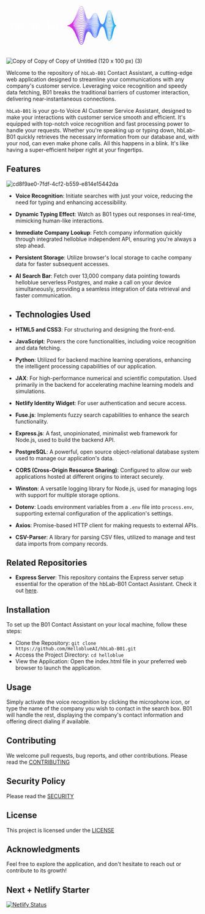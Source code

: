 <svg xmlns="http://www.w3.org/2000/svg" xmlns:xlink="http://www.w3.org/1999/xlink" width="1500" zoomAndPan="magnify" viewBox="0 0 1125 374.999991" height="500" preserveAspectRatio="xMidYMid meet" version="1.0"><defs><g/><clipPath id="58e8b73c47"><path d="M 355.597656 75.582031 L 641.347656 75.582031 L 641.347656 299.082031 L 355.597656 299.082031 Z M 355.597656 75.582031 " clip-rule="nonzero"/></clipPath><clipPath id="ad7a1c38d8"><path d="M 621.402344 143.679688 C 616.101562 120.75 611.09375 99.09375 600.417969 99.09375 C 589.753906 99.09375 584.742188 119.152344 579.4375 140.390625 C 574.476562 160.25 569.347656 180.785156 559.613281 180.785156 C 549.847656 180.785156 544.730469 164.699219 539.777344 149.140625 C 534.699219 133.175781 529.445312 116.667969 518.808594 116.667969 C 508.265625 116.667969 502.992188 125.605469 497.894531 134.253906 C 492.734375 142.996094 487.863281 151.253906 478.003906 151.253906 C 468.261719 151.253906 463.136719 132.308594 458.179688 113.984375 C 452.875 94.367188 447.859375 75.835938 437.203125 75.835938 C 428.613281 75.835938 421.300781 93.4375 412.046875 115.71875 C 398.792969 147.628906 382.296875 187.347656 355.597656 187.347656 L 355.597656 191.222656 C 384.707031 191.222656 400.441406 230.25 413.082031 261.609375 C 421.539062 282.585938 428.21875 299.15625 437.203125 299.15625 C 448.546875 299.15625 453.644531 280.304688 459.042969 260.34375 C 463.910156 242.347656 468.945312 223.738281 478.003906 223.738281 C 487.355469 223.738281 492.097656 231.78125 497.121094 240.300781 C 502.351562 249.160156 507.757812 258.324219 518.808594 258.324219 C 530.101562 258.324219 535.453125 241.5 540.632812 225.226562 C 545.484375 209.976562 550.503906 194.203125 559.613281 194.203125 C 568.648438 194.203125 573.695312 214.394531 578.570312 233.921875 C 583.960938 255.507812 589.054688 275.898438 600.421875 275.898438 C 611.796875 275.898438 616.882812 254.78125 622.273438 232.417969 C 626.925781 213.109375 632.199219 191.222656 641.226562 191.222656 L 641.226562 187.347656 C 631.5 187.347656 626.367188 165.148438 621.402344 143.679688 Z M 478.003906 214.136719 C 475.121094 214.136719 472.628906 215.203125 470.421875 217.039062 C 472.617188 214.855469 475.101562 213.554688 478.003906 213.554688 C 487.5625 213.554688 492.320312 219.3125 497.355469 225.410156 C 502.570312 231.726562 507.964844 238.257812 518.808594 238.257812 C 524.617188 238.257812 528.851562 234.949219 532.320312 230.125 C 528.824219 237.011719 524.667969 242.136719 518.808594 242.136719 C 509.324219 242.136719 504.574219 235.617188 499.542969 228.714844 C 494.320312 221.546875 488.921875 214.136719 478.003906 214.136719 Z M 539.363281 184.242188 C 534.308594 183.484375 529.085938 182.703125 518.808594 182.703125 C 508.566406 182.703125 503.359375 183.125 498.324219 183.53125 C 493.328125 183.933594 488.164062 184.347656 478.003906 184.347656 C 467.894531 184.347656 462.753906 183.445312 457.78125 182.570312 C 452.722656 181.679688 447.492188 180.757812 437.203125 180.757812 C 429.035156 180.757812 421.765625 181.890625 413.347656 183.203125 C 406.257812 184.308594 398.21875 185.5625 387.800781 186.476562 C 398.390625 184.179688 406.5625 181.019531 413.769531 178.230469 C 422.441406 174.875 429.289062 172.226562 437.203125 172.226562 C 447.160156 172.226562 452.011719 174.785156 457.148438 177.5 C 462.265625 180.203125 467.5625 183 478.003906 183 C 488.324219 183 493.566406 181.730469 498.636719 180.5 C 503.597656 179.300781 508.726562 178.058594 518.808594 178.058594 C 528.800781 178.058594 533.660156 180.242188 538.808594 182.550781 C 540.679688 183.390625 542.578125 184.242188 544.738281 184.984375 C 542.800781 184.753906 541.070312 184.496094 539.363281 184.242188 Z M 544.609375 187.027344 C 542.601562 187.261719 540.8125 187.527344 539.054688 187.792969 C 534.078125 188.535156 528.929688 189.304688 518.808594 189.304688 C 508.652344 189.304688 503.488281 188.890625 498.492188 188.488281 C 493.457031 188.078125 488.25 187.660156 478.003906 187.660156 C 467.710938 187.660156 462.480469 188.582031 457.421875 189.472656 C 452.449219 190.347656 447.3125 191.25 437.203125 191.25 C 429.167969 191.25 422.332031 190.726562 413.675781 190.0625 C 406.664062 189.527344 398.726562 188.917969 388.449219 188.472656 C 398.699219 187.558594 406.640625 186.320312 413.664062 185.226562 C 422.339844 183.871094 429.195312 182.804688 437.203125 182.804688 C 447.316406 182.804688 452.457031 183.707031 457.425781 184.582031 C 462.484375 185.472656 467.714844 186.394531 478.003906 186.394531 C 488.246094 186.394531 493.453125 185.972656 498.488281 185.566406 C 503.484375 185.164062 508.648438 184.75 518.808594 184.75 C 528.933594 184.75 534.082031 185.519531 539.058594 186.261719 C 540.816406 186.527344 542.601562 186.792969 544.609375 187.027344 Z M 413.515625 192.1875 C 421.867188 192.828125 429.085938 193.378906 437.203125 193.378906 C 447.496094 193.378906 452.730469 192.460938 457.789062 191.570312 C 462.757812 190.695312 467.898438 189.789062 478.003906 189.789062 C 488.164062 189.789062 493.328125 190.207031 498.320312 190.609375 C 503.355469 191.015625 508.5625 191.4375 518.808594 191.4375 C 529.089844 191.4375 534.3125 190.652344 539.367188 189.898438 C 540.84375 189.675781 542.339844 189.453125 543.972656 189.25 C 542.101562 189.929688 540.417969 190.679688 538.757812 191.429688 C 533.625 193.734375 528.773438 195.910156 518.808594 195.910156 C 508.742188 195.910156 503.847656 194.726562 498.667969 193.472656 C 493.589844 192.242188 488.339844 190.96875 478.003906 190.96875 C 467.53125 190.96875 462.222656 193.773438 457.085938 196.484375 C 451.96875 199.191406 447.128906 201.742188 437.203125 201.742188 C 429.304688 201.742188 422.554688 199.648438 414.011719 196.996094 C 407.136719 194.859375 399.375 192.453125 389.371094 190.644531 C 399.128906 191.085938 406.753906 191.667969 413.515625 192.1875 Z M 579.816406 190.308594 C 584.878906 191.273438 590.117188 192.273438 600.417969 192.273438 C 610.683594 192.273438 615.898438 191.679688 620.941406 191.101562 C 622.550781 190.917969 624.175781 190.734375 625.980469 190.566406 C 623.929688 191.398438 622.109375 192.335938 620.3125 193.261719 C 615.191406 195.914062 610.351562 198.421875 600.417969 198.421875 C 590.511719 198.421875 585.679688 195.65625 580.566406 192.730469 C 578.445312 191.519531 576.285156 190.289062 573.75 189.261719 C 575.976562 189.578125 577.910156 189.945312 579.816406 190.308594 Z M 573.128906 187.027344 C 575.785156 186.679688 578.011719 186.253906 580.207031 185.835938 C 585.175781 184.890625 590.3125 183.910156 600.417969 183.910156 C 610.476562 183.910156 615.363281 185.324219 620.539062 186.824219 C 622.402344 187.363281 624.296875 187.910156 626.453125 188.386719 C 624.363281 188.570312 622.519531 188.777344 620.703125 188.984375 C 615.714844 189.554688 610.5625 190.144531 600.417969 190.144531 C 590.320312 190.144531 585.183594 189.164062 580.214844 188.21875 C 578.019531 187.796875 575.789062 187.375 573.128906 187.027344 Z M 621.105469 184.859375 C 616.023438 183.386719 610.765625 181.867188 600.417969 181.867188 C 590.121094 181.867188 584.886719 182.863281 579.824219 183.828125 C 577.71875 184.230469 575.582031 184.636719 573.050781 184.972656 C 575.867188 183.898438 578.203125 182.566406 580.503906 181.253906 C 585.632812 178.320312 590.476562 175.546875 600.417969 175.546875 C 610.316406 175.546875 615.148438 178.898438 620.265625 182.445312 C 622.167969 183.765625 624.097656 185.097656 626.308594 186.257812 C 624.476562 185.832031 622.804688 185.351562 621.105469 184.859375 Z M 539.613281 180.765625 C 534.503906 178.472656 529.21875 176.097656 518.808594 176.097656 C 508.492188 176.097656 503.246094 177.367188 498.175781 178.597656 C 493.21875 179.796875 488.089844 181.039062 478.003906 181.039062 C 468.046875 181.039062 463.195312 178.480469 458.0625 175.765625 C 452.941406 173.0625 447.648438 170.265625 437.203125 170.265625 C 428.921875 170.265625 421.574219 173.109375 413.0625 176.402344 C 405.9375 179.160156 397.855469 182.285156 387.390625 184.554688 C 398.179688 180.871094 406.5 175.75 413.820312 171.234375 C 422.503906 165.878906 429.359375 161.648438 437.203125 161.648438 C 447.050781 161.648438 451.875 165.894531 456.984375 170.394531 C 462.128906 174.921875 467.453125 179.605469 478.003906 179.605469 C 488.390625 179.605469 493.660156 177.476562 498.757812 175.417969 C 503.917969 173.335938 508.789062 171.371094 518.808594 171.371094 C 528.699219 171.371094 533.53125 174.988281 538.648438 178.816406 C 540.5 180.203125 542.378906 181.601562 544.507812 182.828125 C 542.796875 182.195312 541.21875 181.484375 539.613281 180.765625 Z M 413.355469 199.109375 C 421.734375 201.710938 428.96875 203.957031 437.203125 203.957031 C 447.679688 203.957031 452.988281 201.15625 458.121094 198.441406 C 463.242188 195.738281 468.078125 193.183594 478.003906 193.183594 C 488.074219 193.183594 492.964844 194.371094 498.144531 195.625 C 503.222656 196.855469 508.476562 198.125 518.808594 198.125 C 529.246094 198.125 534.542969 195.746094 539.664062 193.449219 C 540.683594 192.992188 541.695312 192.539062 542.734375 192.105469 C 541.257812 193.066406 539.882812 194.09375 538.523438 195.109375 C 533.433594 198.917969 528.625 202.515625 518.808594 202.515625 C 508.832031 202.515625 503.976562 200.554688 498.835938 198.480469 C 493.71875 196.414062 488.429688 194.277344 478.003906 194.277344 C 467.371094 194.277344 462.019531 198.988281 456.84375 203.542969 C 451.765625 208.011719 446.96875 212.234375 437.203125 212.234375 C 429.4375 212.234375 422.765625 208.59375 414.320312 203.984375 C 407.671875 200.355469 400.195312 196.277344 390.640625 193.136719 C 399.742188 194.886719 406.9375 197.117188 413.355469 199.109375 Z M 579.464844 194.652344 C 584.605469 197.59375 589.921875 200.636719 600.417969 200.636719 C 610.890625 200.636719 616.199219 197.886719 621.332031 195.230469 C 622.460938 194.644531 623.582031 194.066406 624.742188 193.523438 C 623.078125 194.8125 621.550781 196.214844 620.042969 197.601562 C 614.964844 202.28125 610.171875 206.699219 600.417969 206.699219 C 590.679688 206.699219 585.882812 202.128906 580.808594 197.289062 C 579 195.566406 577.164062 193.824219 575.09375 192.285156 C 576.605469 193.023438 578.027344 193.832031 579.464844 194.652344 Z M 621.378906 180.832031 C 616.242188 177.273438 610.925781 173.589844 600.417969 173.589844 C 589.957031 173.589844 584.65625 176.621094 579.53125 179.550781 C 577.558594 180.679688 575.628906 181.78125 573.433594 182.714844 C 576.15625 180.949219 578.425781 178.785156 580.664062 176.652344 C 585.769531 171.785156 590.59375 167.183594 600.417969 167.183594 C 610.207031 167.183594 615.027344 172.472656 620.128906 178.066406 C 621.867188 179.96875 623.621094 181.894531 625.589844 183.609375 C 624.140625 182.738281 622.769531 181.796875 621.378906 180.832031 Z M 539.773438 177.316406 C 534.632812 173.472656 529.320312 169.496094 518.808594 169.496094 C 508.425781 169.496094 503.15625 171.625 498.054688 173.679688 C 492.898438 175.765625 488.023438 177.730469 478.003906 177.730469 C 468.160156 177.730469 463.332031 173.484375 458.222656 168.984375 C 453.078125 164.457031 447.757812 159.773438 437.203125 159.773438 C 428.828125 159.773438 421.417969 164.34375 412.835938 169.636719 C 405.703125 174.039062 397.609375 179.023438 387.167969 182.636719 C 398.046875 177.574219 406.433594 170.492188 413.816406 164.253906 C 422.527344 156.886719 429.410156 151.070312 437.203125 151.070312 C 446.980469 151.070312 451.800781 157.015625 456.910156 163.308594 C 462.058594 169.652344 467.378906 176.210938 478.003906 176.210938 C 488.441406 176.210938 493.730469 173.21875 498.847656 170.328125 C 503.988281 167.425781 508.84375 164.679688 518.808594 164.679688 C 528.628906 164.679688 533.453125 169.738281 538.5625 175.089844 C 540.238281 176.847656 541.9375 178.617188 543.828125 180.214844 C 542.433594 179.300781 541.109375 178.316406 539.773438 177.316406 Z M 413.222656 206.003906 C 421.609375 210.582031 428.851562 214.535156 437.203125 214.535156 C 447.839844 214.535156 453.191406 209.828125 458.363281 205.269531 C 463.441406 200.800781 468.238281 196.578125 478.003906 196.578125 C 487.984375 196.578125 492.835938 198.539062 497.976562 200.613281 C 503.09375 202.679688 508.382812 204.816406 518.808594 204.816406 C 529.390625 204.816406 534.734375 200.816406 539.898438 196.953125 C 540.199219 196.726562 540.496094 196.503906 540.796875 196.285156 C 539.964844 197.113281 539.152344 197.957031 538.347656 198.800781 C 533.28125 204.105469 528.5 209.117188 518.808594 209.117188 C 508.921875 209.117188 504.097656 206.394531 498.992188 203.507812 C 493.84375 200.597656 488.519531 197.589844 478.003906 197.589844 C 467.238281 197.589844 461.867188 204.203125 456.679688 210.597656 C 451.617188 216.835938 446.835938 222.726562 437.203125 222.726562 C 429.566406 222.726562 422.960938 217.558594 414.59375 211.011719 C 408.285156 206.074219 401.226562 200.558594 392.328125 196.160156 C 400.59375 199.117188 407.246094 202.742188 413.222656 206.003906 Z M 579.222656 198.953125 C 584.402344 203.890625 589.757812 209 600.417969 209 C 611.070312 209 616.425781 204.066406 621.601562 199.296875 C 621.949219 198.976562 622.292969 198.65625 622.640625 198.34375 C 621.691406 199.519531 620.777344 200.730469 619.871094 201.933594 C 614.808594 208.640625 610.027344 214.976562 600.417969 214.976562 C 590.8125 214.976562 586.03125 208.59375 580.96875 201.839844 C 579.808594 200.285156 578.636719 198.726562 577.398438 197.234375 C 578.007812 197.796875 578.613281 198.375 579.222656 198.953125 Z M 621.515625 176.804688 C 616.363281 171.152344 611.035156 165.3125 600.417969 165.3125 C 589.84375 165.3125 584.519531 170.386719 579.371094 175.296875 C 577.722656 176.867188 576.101562 178.40625 574.335938 179.773438 C 576.695312 177.460938 578.726562 174.753906 580.730469 172.082031 C 585.839844 165.261719 590.664062 158.824219 600.417969 158.824219 C 610.140625 158.824219 614.96875 166.0625 620.078125 173.730469 C 621.476562 175.828125 622.886719 177.941406 624.414062 179.910156 C 623.433594 178.910156 622.480469 177.863281 621.515625 176.804688 Z M 539.859375 173.855469 C 534.710938 168.464844 529.390625 162.890625 518.808594 162.890625 C 508.371094 162.890625 503.082031 165.882812 497.964844 168.773438 C 492.824219 171.675781 487.972656 174.421875 478.003906 174.421875 C 468.230469 174.421875 463.40625 168.476562 458.300781 162.183594 C 453.152344 155.839844 447.832031 149.28125 437.203125 149.28125 C 428.757812 149.28125 421.296875 155.585938 412.660156 162.886719 C 405.535156 168.910156 397.449219 175.734375 387.0625 180.691406 C 397.953125 174.253906 406.367188 165.238281 413.769531 157.300781 C 422.179688 148.28125 429.445312 140.492188 437.203125 140.492188 C 446.933594 140.492188 451.765625 148.148438 456.882812 156.257812 C 462.023438 164.398438 467.335938 172.816406 478.003906 172.816406 C 488.484375 172.816406 493.78125 168.964844 498.90625 165.242188 C 504.039062 161.515625 508.882812 157.992188 518.808594 157.992188 C 528.582031 157.992188 533.410156 164.5 538.527344 171.386719 C 539.902344 173.242188 541.292969 175.113281 542.796875 176.859375 C 541.800781 175.890625 540.835938 174.878906 539.859375 173.855469 Z M 413.125 212.890625 C 421.507812 219.449219 428.746094 225.113281 437.203125 225.113281 C 447.972656 225.113281 453.339844 218.5 458.53125 212.101562 C 463.59375 205.867188 468.371094 199.972656 478.003906 199.972656 C 487.894531 199.972656 492.714844 202.699219 497.820312 205.585938 C 502.96875 208.492188 508.292969 211.503906 518.808594 211.503906 C 528.492188 211.503906 533.804688 206.910156 538.566406 202.011719 C 538.449219 202.167969 538.335938 202.324219 538.21875 202.480469 C 533.164062 209.289062 528.386719 215.722656 518.808594 215.722656 C 509.007812 215.722656 504.210938 212.234375 499.132812 208.546875 C 493.957031 204.785156 488.605469 200.898438 478.003906 200.898438 C 467.125 200.898438 461.753906 209.40625 456.558594 217.636719 C 451.5 225.648438 446.722656 233.21875 437.203125 233.21875 C 429.683594 233.21875 423.128906 226.527344 414.828125 218.058594 C 409.007812 212.117188 402.554688 205.535156 394.582031 200.046875 C 401.785156 204.023438 407.734375 208.671875 413.125 212.890625 Z M 581.082031 206.359375 C 580.730469 205.757812 580.378906 205.152344 580.023438 204.546875 C 584.933594 211.050781 590.285156 217.359375 600.417969 217.359375 C 610.167969 217.359375 615.488281 211.5625 620.253906 205.371094 C 620.085938 205.660156 619.921875 205.949219 619.753906 206.234375 C 614.691406 214.988281 609.910156 223.253906 600.417969 223.253906 C 590.925781 223.253906 586.144531 215.046875 581.082031 206.359375 Z M 621.566406 172.738281 C 616.421875 165.015625 611.101562 157.035156 600.417969 157.035156 C 589.769531 157.035156 584.449219 164.136719 579.300781 171.007812 C 578.105469 172.601562 576.925781 174.175781 575.695312 175.652344 C 577.503906 173.113281 579.136719 170.316406 580.75 167.542969 C 585.871094 158.757812 590.707031 150.460938 600.417969 150.460938 C 610.105469 150.460938 614.945312 159.675781 620.066406 169.429688 C 621.027344 171.257812 621.996094 173.097656 623 174.878906 C 622.523438 174.171875 622.046875 173.457031 621.566406 172.738281 Z M 539.894531 170.371094 C 534.753906 163.449219 529.4375 156.289062 518.808594 156.289062 C 508.332031 156.289062 503.03125 160.136719 497.90625 163.863281 C 492.777344 167.589844 487.929688 171.109375 478.003906 171.109375 C 468.273438 171.109375 463.441406 163.453125 458.324219 155.347656 C 453.1875 147.207031 447.875 138.789062 437.203125 138.789062 C 428.703125 138.789062 421.207031 146.828125 412.527344 156.136719 C 405.40625 163.769531 397.335938 172.414062 387.015625 178.707031 C 397.875 170.90625 406.292969 159.992188 413.699219 150.378906 C 422.15625 139.398438 429.460938 129.914062 437.203125 129.914062 C 446.910156 129.914062 451.757812 139.296875 456.886719 149.230469 C 462.011719 159.15625 467.3125 169.417969 478.003906 169.417969 C 488.515625 169.417969 493.816406 164.710938 498.945312 160.15625 C 504.074219 155.605469 508.917969 151.300781 518.808594 151.300781 C 528.554688 151.300781 533.394531 159.269531 538.519531 167.707031 C 539.535156 169.378906 540.558594 171.058594 541.625 172.683594 C 541.046875 171.921875 540.472656 171.152344 539.894531 170.371094 Z M 413.066406 219.785156 C 421.425781 228.320312 428.648438 235.691406 437.203125 235.691406 C 448.085938 235.691406 453.457031 227.179688 458.648438 218.953125 C 463.707031 210.941406 468.484375 203.367188 478.003906 203.367188 C 487.804688 203.367188 492.601562 206.855469 497.679688 210.542969 C 502.855469 214.304688 508.207031 218.191406 518.808594 218.191406 C 527.179688 218.191406 532.292969 213.859375 536.582031 208.65625 C 532.046875 215.980469 527.328125 222.324219 518.808594 222.324219 C 509.09375 222.324219 504.3125 218.082031 499.253906 213.589844 C 494.0625 208.976562 488.691406 204.207031 478.003906 204.207031 C 467.027344 204.207031 461.660156 214.601562 456.46875 224.652344 C 451.40625 234.453125 446.625 243.710938 437.203125 243.710938 C 429.792969 243.710938 422.953125 235.09375 415.035156 225.113281 C 409.871094 218.605469 404.203125 211.472656 397.402344 205.214844 C 403.34375 209.871094 408.414062 215.039062 413.066406 219.785156 Z M 600.417969 225.722656 C 608.816406 225.722656 613.929688 220.230469 618.203125 213.613281 C 613.632812 223.195312 608.90625 231.53125 600.417969 231.53125 C 591.667969 231.53125 586.914062 222.816406 582.207031 213.03125 C 586.574219 219.898438 591.742188 225.722656 600.417969 225.722656 Z M 621.578125 168.636719 C 616.445312 158.863281 611.136719 148.757812 600.421875 148.757812 C 589.730469 148.757812 584.417969 157.871094 579.28125 166.683594 C 578.585938 167.875 577.898438 169.054688 577.203125 170.207031 C 578.433594 167.882812 579.59375 165.449219 580.746094 163.03125 C 585.878906 152.265625 590.730469 142.097656 600.421875 142.097656 C 610.089844 142.097656 614.941406 153.296875 620.082031 165.152344 C 620.628906 166.410156 621.175781 167.675781 621.734375 168.933594 C 621.679688 168.832031 621.628906 168.734375 621.578125 168.636719 Z M 539.902344 166.867188 C 534.773438 158.417969 529.464844 149.683594 518.808594 149.683594 C 508.300781 149.683594 502.996094 154.394531 497.871094 158.945312 C 492.742188 163.5 487.898438 167.800781 478.003906 167.800781 C 468.296875 167.800781 463.453125 158.417969 458.324219 148.488281 C 453.199219 138.5625 447.898438 128.296875 437.203125 128.296875 C 428.664062 128.296875 421.136719 138.070312 412.414062 149.390625 C 405.316406 158.605469 397.269531 169.039062 387.027344 176.667969 C 397.824219 167.511719 406.214844 154.738281 413.605469 143.484375 C 422.117188 130.527344 429.464844 119.339844 437.203125 119.339844 C 446.902344 119.339844 451.761719 130.453125 456.902344 142.222656 C 462.015625 153.925781 467.304688 166.023438 478.007812 166.023438 C 488.535156 166.023438 493.835938 160.460938 498.964844 155.082031 C 504.09375 149.699219 508.9375 144.613281 518.808594 144.613281 C 528.542969 144.613281 533.394531 154.050781 538.53125 164.046875 C 539.199219 165.34375 539.871094 166.652344 540.554688 167.941406 C 540.339844 167.582031 540.121094 167.226562 539.902344 166.867188 Z M 413.035156 226.703125 C 421.363281 237.199219 428.558594 246.269531 437.203125 246.269531 C 448.183594 246.269531 453.550781 235.875 458.738281 225.824219 C 463.800781 216.023438 468.582031 206.765625 478.003906 206.765625 C 487.722656 206.765625 492.5 211.007812 497.558594 215.5 C 502.753906 220.109375 508.121094 224.878906 518.808594 224.878906 C 526.152344 224.878906 530.984375 220.878906 534.945312 215.652344 C 530.847656 223.027344 526.296875 228.929688 518.808594 228.929688 C 509.171875 228.929688 504.410156 223.925781 499.363281 218.632812 C 494.15625 213.167969 488.773438 207.519531 478.003906 207.519531 C 466.941406 207.519531 461.582031 219.785156 456.394531 231.652344 C 451.328125 243.25 446.539062 254.203125 437.203125 254.203125 C 429.894531 254.203125 423.09375 243.996094 415.222656 232.175781 C 410.945312 225.753906 406.324219 218.816406 400.984375 212.390625 C 405.414062 217.105469 409.355469 222.066406 413.035156 226.703125 Z M 600.417969 234.085938 C 607.753906 234.085938 612.578125 229.015625 616.515625 222.367188 C 612.472656 231.8125 607.792969 239.808594 600.417969 239.808594 C 592.820312 239.808594 588.082031 231.519531 583.957031 221.9375 C 587.964844 228.78125 592.859375 234.085938 600.417969 234.085938 Z M 600.417969 140.480469 C 589.707031 140.480469 584.410156 151.589844 579.285156 162.335938 C 579.023438 162.886719 578.761719 163.4375 578.5 163.980469 C 579.253906 162.1875 579.992188 160.359375 580.726562 158.542969 C 585.648438 146.347656 590.734375 133.734375 600.417969 133.734375 C 610.085938 133.734375 615.179688 147.539062 620.105469 160.890625 C 620.308594 161.449219 620.515625 162.007812 620.722656 162.570312 C 615.851562 151.394531 610.566406 140.480469 600.417969 140.480469 Z M 518.808594 143.082031 C 508.28125 143.082031 502.980469 148.644531 497.851562 154.023438 C 492.722656 159.40625 487.878906 164.492188 478.003906 164.492188 C 468.308594 164.492188 463.449219 153.375 458.308594 141.609375 C 453.195312 129.90625 447.90625 117.804688 437.203125 117.804688 C 428.640625 117.804688 421.441406 128.765625 412.324219 142.644531 C 405.199219 153.492188 397.128906 165.777344 386.882812 174.75 C 397.679688 164.238281 406.09375 149.554688 413.503906 136.621094 C 422.066406 121.671875 429.460938 108.761719 437.203125 108.761719 C 446.90625 108.761719 452 122.214844 456.929688 135.226562 C 462.03125 148.699219 467.304688 162.628906 478.003906 162.628906 C 488.546875 162.628906 493.84375 156.214844 498.964844 150.015625 C 504.101562 143.796875 508.949219 137.925781 518.808594 137.925781 C 528.539062 137.925781 533.402344 148.839844 538.550781 160.394531 C 538.933594 161.257812 539.316406 162.117188 539.703125 162.976562 C 534.640625 153.132812 529.347656 143.082031 518.808594 143.082031 Z M 413.023438 233.640625 C 421.65625 246.605469 428.480469 256.84375 437.203125 256.84375 C 447.085938 256.84375 452.417969 247.058594 457.136719 236.515625 C 456.867188 237.226562 456.597656 237.933594 456.328125 238.644531 C 451.480469 251.453125 446.460938 264.695312 437.203125 264.695312 C 429.984375 264.695312 423.222656 252.902344 415.390625 239.246094 C 412.203125 233.6875 408.824219 227.796875 405.097656 222.070312 C 407.910156 225.964844 410.527344 229.890625 413.023438 233.640625 Z M 467.542969 216.113281 C 470.378906 212.480469 473.710938 210.160156 478.003906 210.160156 C 487.640625 210.160156 492.40625 215.160156 497.453125 220.453125 C 502.65625 225.917969 508.042969 231.570312 518.808594 231.570312 C 525.328125 231.570312 529.871094 227.898438 533.574219 222.808594 C 529.792969 230.066406 525.457031 235.53125 518.808594 235.53125 C 509.25 235.53125 504.492188 229.773438 499.457031 223.675781 C 494.242188 217.359375 488.847656 210.828125 478.003906 210.828125 C 473.789062 210.828125 470.402344 212.855469 467.542969 216.113281 Z M 600.417969 242.449219 C 606.917969 242.449219 611.445312 237.792969 615.125 231.300781 C 611.371094 240.6875 606.945312 248.085938 600.417969 248.085938 C 593.691406 248.085938 589.199219 240.457031 585.378906 230.945312 C 589.117188 237.605469 593.722656 242.449219 600.417969 242.449219 Z M 600.417969 132.203125 C 589.824219 132.203125 584.539062 145 579.480469 157.53125 C 579.890625 156.375 580.296875 155.21875 580.699219 154.066406 C 585.632812 139.957031 590.730469 125.375 600.417969 125.375 C 609.980469 125.375 615.078125 140.902344 619.960938 156.105469 C 615.296875 143.734375 610.054688 132.203125 600.417969 132.203125 Z M 600.417969 123.925781 C 590.304688 123.925781 585.042969 137.355469 580.195312 151.125 C 580.351562 150.613281 580.511719 150.105469 580.667969 149.597656 C 585.609375 133.574219 590.71875 117.011719 600.417969 117.011719 C 609.601562 117.011719 614.675781 133.1875 619.394531 149.695312 C 614.871094 136.148438 609.679688 123.925781 600.417969 123.925781 Z M 518.808594 136.476562 C 508.265625 136.476562 502.96875 142.890625 497.847656 149.09375 C 492.714844 155.308594 487.863281 161.179688 478.003906 161.179688 C 468.304688 161.179688 463.210938 147.726562 458.28125 134.714844 C 453.179688 121.242188 447.90625 107.3125 437.203125 107.3125 C 428.621094 107.3125 421.394531 119.929688 412.246094 135.898438 C 405.09375 148.382812 396.992188 162.527344 386.738281 172.839844 C 397.53125 160.976562 405.964844 144.386719 413.390625 129.78125 C 422.007812 112.824219 429.449219 98.183594 437.203125 98.183594 C 446.914062 98.183594 452.019531 113.464844 456.957031 128.242188 C 462.050781 143.480469 467.316406 159.234375 478.003906 159.234375 C 488.554688 159.234375 493.84375 151.972656 498.957031 144.953125 C 504.097656 137.898438 508.953125 131.234375 518.808594 131.234375 C 528.546875 131.234375 533.644531 144.210938 538.578125 156.757812 C 538.738281 157.167969 538.902344 157.582031 539.0625 157.992188 C 534.191406 147.121094 528.917969 136.476562 518.808594 136.476562 Z M 413.027344 240.601562 C 421.617188 255.585938 428.40625 267.421875 437.203125 267.421875 C 445.625 267.421875 450.738281 259.347656 454.96875 249.5 C 450.488281 262.714844 445.574219 275.1875 437.203125 275.1875 C 430.070312 275.1875 423.34375 261.8125 415.550781 246.320312 C 413.609375 242.460938 411.597656 238.460938 409.476562 234.449219 C 410.691406 236.527344 411.871094 238.585938 413.027344 240.601562 Z M 600.417969 250.8125 C 606.25 250.8125 610.488281 246.535156 613.949219 240.289062 C 610.433594 249.492188 606.265625 256.363281 600.417969 256.363281 C 594.390625 256.363281 590.152344 249.308594 586.574219 239.992188 C 590.089844 246.382812 594.414062 250.8125 600.417969 250.8125 Z M 600.417969 115.648438 C 590.644531 115.648438 585.40625 129.875 580.695312 144.902344 C 585.628906 127.039062 590.746094 108.648438 600.417969 108.648438 C 609.316406 108.648438 614.363281 125.542969 618.960938 143.328125 C 614.433594 128.191406 609.445312 115.648438 600.417969 115.648438 Z M 538.609375 153.128906 C 533.863281 141.21875 528.617188 129.875 518.808594 129.875 C 508.261719 129.875 502.972656 137.132812 497.855469 144.152344 C 492.714844 151.207031 487.859375 157.871094 478.003906 157.871094 C 468.296875 157.871094 463.191406 142.589844 458.25 127.8125 C 453.160156 112.574219 447.894531 96.820312 437.203125 96.820312 C 428.613281 96.820312 421.359375 111.09375 412.175781 129.164062 C 404.960938 143.355469 396.785156 159.449219 386.445312 171.117188 C 397.308594 157.898438 405.800781 139.316406 413.273438 122.964844 C 421.945312 103.992188 429.433594 87.605469 437.203125 87.605469 C 446.929688 87.605469 452.046875 104.71875 456.996094 121.265625 C 462.074219 138.261719 467.332031 155.839844 478.007812 155.839844 C 488.554688 155.839844 493.835938 147.738281 498.945312 139.902344 C 504.09375 132.007812 508.957031 124.546875 518.808594 124.546875 C 528.558594 124.546875 533.667969 139.078125 538.609375 153.128906 Z M 415.703125 253.402344 C 414.984375 251.796875 414.253906 250.167969 413.511719 248.527344 C 421.835938 265.070312 428.503906 278 437.203125 278 C 444.644531 278 449.503906 270.945312 453.441406 261.679688 C 449.328125 274.570312 444.617188 285.679688 437.203125 285.679688 C 430.152344 285.679688 423.457031 270.722656 415.703125 253.402344 Z M 478.003906 216.949219 C 483.6875 216.949219 487.667969 219.289062 491.03125 222.648438 C 487.640625 219.542969 483.53125 217.449219 478.003906 217.449219 C 475.921875 217.449219 474.050781 218.035156 472.347656 219.097656 C 474.050781 217.730469 475.917969 216.949219 478.003906 216.949219 Z M 499.621094 233.75 C 499.269531 233.210938 498.914062 232.667969 498.558594 232.128906 C 503.414062 238.699219 508.785156 244.945312 518.808594 244.945312 C 524.046875 244.945312 528.003906 241.941406 531.269531 237.386719 C 527.984375 244.019531 524.085938 248.738281 518.808594 248.738281 C 509.394531 248.738281 504.644531 241.457031 499.621094 233.75 Z M 600.417969 259.171875 C 605.660156 259.171875 609.566406 255.46875 612.792969 249.683594 C 609.511719 258.425781 605.632812 264.640625 600.417969 264.640625 C 594.964844 264.640625 590.96875 258.078125 587.59375 249.019531 C 590.921875 255.109375 594.976562 259.171875 600.417969 259.171875 Z M 600.417969 100.285156 C 609.140625 100.285156 614.167969 118.128906 618.691406 137.292969 C 614.234375 120.84375 609.273438 107.371094 600.417969 107.371094 C 590.828125 107.371094 585.804688 122.007812 581.035156 138.917969 C 585.863281 119.625 590.972656 100.285156 600.417969 100.285156 Z M 413.148438 116.175781 C 421.875 95.171875 429.410156 77.027344 437.203125 77.027344 C 446.949219 77.027344 452.074219 95.972656 457.03125 114.296875 C 462.335938 133.914062 467.347656 152.445312 478.003906 152.445312 C 488.546875 152.445312 493.820312 143.503906 498.921875 134.859375 C 504.078125 126.117188 508.949219 117.859375 518.808594 117.859375 C 528.351562 117.859375 533.457031 133.226562 538.304688 148.449219 C 533.640625 135.441406 528.417969 123.269531 518.808594 123.269531 C 508.261719 123.269531 502.980469 131.371094 497.871094 139.207031 C 492.722656 147.101562 487.859375 154.5625 478.003906 154.5625 C 468.28125 154.5625 463.164062 137.449219 458.21875 120.902344 C 453.136719 103.90625 447.878906 86.328125 437.203125 86.328125 C 428.609375 86.328125 421.328125 102.261719 412.109375 122.4375 C 404.824219 138.382812 396.554688 156.472656 386.109375 169.507812 C 397.050781 154.929688 405.617188 134.304688 413.148438 116.175781 Z M 437.203125 296.171875 C 430.554688 296.171875 423.890625 280.402344 416.867188 263.023438 C 423.679688 277.835938 429.648438 288.578125 437.203125 288.578125 C 443.886719 288.578125 448.402344 282.582031 452.097656 273.933594 C 448.277344 286.273438 443.8125 296.171875 437.203125 296.171875 Z M 473.363281 221.945312 C 474.789062 220.917969 476.328125 220.34375 478.003906 220.34375 C 482.128906 220.34375 485.355469 221.738281 488.105469 223.957031 C 485.3125 221.976562 482.035156 220.757812 478.003906 220.757812 C 476.328125 220.757812 474.789062 221.179688 473.363281 221.945312 Z M 518.808594 255.34375 C 510.179688 255.34375 505.472656 248.492188 500.851562 240.738281 C 505.164062 246.6875 510.320312 251.636719 518.808594 251.636719 C 523.582031 251.636719 527.292969 248.875 530.382812 244.574219 C 527.277344 250.957031 523.613281 255.34375 518.808594 255.34375 Z M 600.417969 272.917969 C 595.527344 272.917969 591.804688 266.992188 588.648438 258.464844 C 591.753906 264.03125 595.496094 267.535156 600.417969 267.535156 C 605.125 267.535156 608.757812 264.222656 611.777344 258.910156 C 608.699219 267.140625 605.054688 272.917969 600.417969 272.917969 Z M 600.417969 272.917969 " clip-rule="nonzero"/></clipPath><linearGradient x1="-0.0000288718" gradientTransform="matrix(0.596311, 0, 0, 0.596311, 355.597565, 75.836368)" y1="187.25" x2="478.992984" gradientUnits="userSpaceOnUse" y2="187.25" id="602d2f0a14"><stop stop-opacity="1" stop-color="rgb(95.698547%, 12.199402%, 84.298706%)" offset="0"/><stop stop-opacity="1" stop-color="rgb(95.265198%, 12.417603%, 84.405518%)" offset="0.00390625"/><stop stop-opacity="1" stop-color="rgb(94.831848%, 12.637329%, 84.513855%)" offset="0.0078125"/><stop stop-opacity="1" stop-color="rgb(94.334412%, 12.887573%, 84.635925%)" offset="0.0117188"/><stop stop-opacity="1" stop-color="rgb(93.838501%, 13.139343%, 84.759521%)" offset="0.015625"/><stop stop-opacity="1" stop-color="rgb(93.341064%, 13.391113%, 84.881592%)" offset="0.0195312"/><stop stop-opacity="1" stop-color="rgb(92.843628%, 13.642883%, 85.005188%)" offset="0.0234375"/><stop stop-opacity="1" stop-color="rgb(92.346191%, 13.893127%, 85.127258%)" offset="0.0273438"/><stop stop-opacity="1" stop-color="rgb(91.850281%, 14.144897%, 85.250854%)" offset="0.03125"/><stop stop-opacity="1" stop-color="rgb(91.352844%, 14.396667%, 85.372925%)" offset="0.0351562"/><stop stop-opacity="1" stop-color="rgb(90.855408%, 14.648438%, 85.496521%)" offset="0.0390625"/><stop stop-opacity="1" stop-color="rgb(90.357971%, 14.898682%, 85.618591%)" offset="0.0429688"/><stop stop-opacity="1" stop-color="rgb(89.862061%, 15.150452%, 85.742188%)" offset="0.046875"/><stop stop-opacity="1" stop-color="rgb(89.364624%, 15.400696%, 85.864258%)" offset="0.0507812"/><stop stop-opacity="1" stop-color="rgb(88.867188%, 15.652466%, 85.987854%)" offset="0.0546875"/><stop stop-opacity="1" stop-color="rgb(88.369751%, 15.904236%, 86.109924%)" offset="0.0585938"/><stop stop-opacity="1" stop-color="rgb(87.87384%, 16.156006%, 86.233521%)" offset="0.0625"/><stop stop-opacity="1" stop-color="rgb(87.376404%, 16.40625%, 86.357117%)" offset="0.0664062"/><stop stop-opacity="1" stop-color="rgb(86.878967%, 16.65802%, 86.480713%)" offset="0.0703125"/><stop stop-opacity="1" stop-color="rgb(86.381531%, 16.908264%, 86.602783%)" offset="0.0742187"/><stop stop-opacity="1" stop-color="rgb(85.884094%, 17.160034%, 86.726379%)" offset="0.078125"/><stop stop-opacity="1" stop-color="rgb(85.386658%, 17.411804%, 86.84845%)" offset="0.0820312"/><stop stop-opacity="1" stop-color="rgb(84.890747%, 17.663574%, 86.972046%)" offset="0.0859375"/><stop stop-opacity="1" stop-color="rgb(84.393311%, 17.913818%, 87.094116%)" offset="0.0898438"/><stop stop-opacity="1" stop-color="rgb(83.895874%, 18.165588%, 87.217712%)" offset="0.09375"/><stop stop-opacity="1" stop-color="rgb(83.398438%, 18.415833%, 87.339783%)" offset="0.0976562"/><stop stop-opacity="1" stop-color="rgb(82.902527%, 18.667603%, 87.463379%)" offset="0.101562"/><stop stop-opacity="1" stop-color="rgb(82.40509%, 18.919373%, 87.585449%)" offset="0.105469"/><stop stop-opacity="1" stop-color="rgb(81.907654%, 19.171143%, 87.709045%)" offset="0.109375"/><stop stop-opacity="1" stop-color="rgb(81.410217%, 19.421387%, 87.831116%)" offset="0.113281"/><stop stop-opacity="1" stop-color="rgb(80.914307%, 19.673157%, 87.954712%)" offset="0.117188"/><stop stop-opacity="1" stop-color="rgb(80.41687%, 19.924927%, 88.076782%)" offset="0.121094"/><stop stop-opacity="1" stop-color="rgb(79.919434%, 20.176697%, 88.200378%)" offset="0.125"/><stop stop-opacity="1" stop-color="rgb(79.421997%, 20.426941%, 88.322449%)" offset="0.128906"/><stop stop-opacity="1" stop-color="rgb(78.926086%, 20.678711%, 88.446045%)" offset="0.132812"/><stop stop-opacity="1" stop-color="rgb(78.42865%, 20.928955%, 88.568115%)" offset="0.136719"/><stop stop-opacity="1" stop-color="rgb(77.931213%, 21.180725%, 88.691711%)" offset="0.140625"/><stop stop-opacity="1" stop-color="rgb(77.433777%, 21.432495%, 88.813782%)" offset="0.144531"/><stop stop-opacity="1" stop-color="rgb(76.937866%, 21.684265%, 88.937378%)" offset="0.148438"/><stop stop-opacity="1" stop-color="rgb(76.44043%, 21.934509%, 89.060974%)" offset="0.152344"/><stop stop-opacity="1" stop-color="rgb(75.942993%, 22.186279%, 89.18457%)" offset="0.15625"/><stop stop-opacity="1" stop-color="rgb(75.445557%, 22.436523%, 89.306641%)" offset="0.160156"/><stop stop-opacity="1" stop-color="rgb(74.94812%, 22.688293%, 89.430237%)" offset="0.164063"/><stop stop-opacity="1" stop-color="rgb(74.450684%, 22.940063%, 89.552307%)" offset="0.167969"/><stop stop-opacity="1" stop-color="rgb(73.954773%, 23.191833%, 89.675903%)" offset="0.171875"/><stop stop-opacity="1" stop-color="rgb(73.457336%, 23.442078%, 89.797974%)" offset="0.175781"/><stop stop-opacity="1" stop-color="rgb(72.9599%, 23.693848%, 89.92157%)" offset="0.179688"/><stop stop-opacity="1" stop-color="rgb(72.462463%, 23.944092%, 90.04364%)" offset="0.183594"/><stop stop-opacity="1" stop-color="rgb(71.966553%, 24.195862%, 90.167236%)" offset="0.1875"/><stop stop-opacity="1" stop-color="rgb(71.469116%, 24.447632%, 90.289307%)" offset="0.191406"/><stop stop-opacity="1" stop-color="rgb(70.97168%, 24.699402%, 90.412903%)" offset="0.195313"/><stop stop-opacity="1" stop-color="rgb(70.474243%, 24.949646%, 90.534973%)" offset="0.199219"/><stop stop-opacity="1" stop-color="rgb(69.978333%, 25.201416%, 90.658569%)" offset="0.203125"/><stop stop-opacity="1" stop-color="rgb(69.480896%, 25.453186%, 90.78064%)" offset="0.207031"/><stop stop-opacity="1" stop-color="rgb(68.983459%, 25.704956%, 90.904236%)" offset="0.210938"/><stop stop-opacity="1" stop-color="rgb(68.486023%, 25.9552%, 91.026306%)" offset="0.214844"/><stop stop-opacity="1" stop-color="rgb(67.990112%, 26.20697%, 91.149902%)" offset="0.21875"/><stop stop-opacity="1" stop-color="rgb(67.492676%, 26.457214%, 91.271973%)" offset="0.222656"/><stop stop-opacity="1" stop-color="rgb(66.995239%, 26.708984%, 91.395569%)" offset="0.226563"/><stop stop-opacity="1" stop-color="rgb(66.497803%, 26.960754%, 91.517639%)" offset="0.230469"/><stop stop-opacity="1" stop-color="rgb(66.001892%, 27.212524%, 91.641235%)" offset="0.234375"/><stop stop-opacity="1" stop-color="rgb(65.504456%, 27.462769%, 91.764832%)" offset="0.238281"/><stop stop-opacity="1" stop-color="rgb(65.007019%, 27.714539%, 91.888428%)" offset="0.242188"/><stop stop-opacity="1" stop-color="rgb(64.509583%, 27.964783%, 92.010498%)" offset="0.246094"/><stop stop-opacity="1" stop-color="rgb(64.012146%, 28.216553%, 92.134094%)" offset="0.25"/><stop stop-opacity="1" stop-color="rgb(63.514709%, 28.468323%, 92.256165%)" offset="0.253906"/><stop stop-opacity="1" stop-color="rgb(63.018799%, 28.720093%, 92.379761%)" offset="0.257812"/><stop stop-opacity="1" stop-color="rgb(62.521362%, 28.970337%, 92.501831%)" offset="0.261719"/><stop stop-opacity="1" stop-color="rgb(62.023926%, 29.222107%, 92.625427%)" offset="0.265625"/><stop stop-opacity="1" stop-color="rgb(61.526489%, 29.472351%, 92.747498%)" offset="0.269531"/><stop stop-opacity="1" stop-color="rgb(61.030579%, 29.724121%, 92.871094%)" offset="0.273438"/><stop stop-opacity="1" stop-color="rgb(60.533142%, 29.975891%, 92.993164%)" offset="0.277344"/><stop stop-opacity="1" stop-color="rgb(60.035706%, 30.227661%, 93.11676%)" offset="0.28125"/><stop stop-opacity="1" stop-color="rgb(59.538269%, 30.477905%, 93.238831%)" offset="0.285156"/><stop stop-opacity="1" stop-color="rgb(59.042358%, 30.729675%, 93.362427%)" offset="0.289062"/><stop stop-opacity="1" stop-color="rgb(58.544922%, 30.981445%, 93.484497%)" offset="0.292969"/><stop stop-opacity="1" stop-color="rgb(58.047485%, 31.233215%, 93.608093%)" offset="0.296875"/><stop stop-opacity="1" stop-color="rgb(57.550049%, 31.483459%, 93.730164%)" offset="0.300781"/><stop stop-opacity="1" stop-color="rgb(57.054138%, 31.735229%, 93.85376%)" offset="0.304688"/><stop stop-opacity="1" stop-color="rgb(56.556702%, 31.985474%, 93.97583%)" offset="0.308594"/><stop stop-opacity="1" stop-color="rgb(56.059265%, 32.237244%, 94.099426%)" offset="0.3125"/><stop stop-opacity="1" stop-color="rgb(55.561829%, 32.489014%, 94.221497%)" offset="0.316406"/><stop stop-opacity="1" stop-color="rgb(55.065918%, 32.740784%, 94.345093%)" offset="0.320313"/><stop stop-opacity="1" stop-color="rgb(54.568481%, 32.991028%, 94.468689%)" offset="0.324219"/><stop stop-opacity="1" stop-color="rgb(54.071045%, 33.242798%, 94.592285%)" offset="0.328125"/><stop stop-opacity="1" stop-color="rgb(53.573608%, 33.493042%, 94.714355%)" offset="0.332031"/><stop stop-opacity="1" stop-color="rgb(53.077698%, 33.744812%, 94.837952%)" offset="0.335938"/><stop stop-opacity="1" stop-color="rgb(52.580261%, 33.996582%, 94.960022%)" offset="0.339844"/><stop stop-opacity="1" stop-color="rgb(52.082825%, 34.248352%, 95.083618%)" offset="0.34375"/><stop stop-opacity="1" stop-color="rgb(51.585388%, 34.498596%, 95.205688%)" offset="0.347656"/><stop stop-opacity="1" stop-color="rgb(51.087952%, 34.750366%, 95.329285%)" offset="0.351563"/><stop stop-opacity="1" stop-color="rgb(50.590515%, 35.00061%, 95.451355%)" offset="0.355469"/><stop stop-opacity="1" stop-color="rgb(50.094604%, 35.25238%, 95.574951%)" offset="0.359375"/><stop stop-opacity="1" stop-color="rgb(49.597168%, 35.50415%, 95.697021%)" offset="0.363281"/><stop stop-opacity="1" stop-color="rgb(49.099731%, 35.75592%, 95.820618%)" offset="0.367188"/><stop stop-opacity="1" stop-color="rgb(48.602295%, 36.006165%, 95.942688%)" offset="0.371094"/><stop stop-opacity="1" stop-color="rgb(48.106384%, 36.257935%, 96.066284%)" offset="0.375"/><stop stop-opacity="1" stop-color="rgb(47.608948%, 36.509705%, 96.188354%)" offset="0.378906"/><stop stop-opacity="1" stop-color="rgb(47.111511%, 36.761475%, 96.311951%)" offset="0.382813"/><stop stop-opacity="1" stop-color="rgb(46.614075%, 37.011719%, 96.434021%)" offset="0.386719"/><stop stop-opacity="1" stop-color="rgb(46.118164%, 37.263489%, 96.557617%)" offset="0.390625"/><stop stop-opacity="1" stop-color="rgb(45.620728%, 37.513733%, 96.679688%)" offset="0.394531"/><stop stop-opacity="1" stop-color="rgb(45.123291%, 37.765503%, 96.803284%)" offset="0.398438"/><stop stop-opacity="1" stop-color="rgb(44.625854%, 38.017273%, 96.925354%)" offset="0.402344"/><stop stop-opacity="1" stop-color="rgb(44.129944%, 38.269043%, 97.04895%)" offset="0.40625"/><stop stop-opacity="1" stop-color="rgb(43.632507%, 38.519287%, 97.172546%)" offset="0.410156"/><stop stop-opacity="1" stop-color="rgb(43.135071%, 38.771057%, 97.296143%)" offset="0.414063"/><stop stop-opacity="1" stop-color="rgb(42.637634%, 39.021301%, 97.418213%)" offset="0.417969"/><stop stop-opacity="1" stop-color="rgb(42.141724%, 39.273071%, 97.541809%)" offset="0.421875"/><stop stop-opacity="1" stop-color="rgb(41.644287%, 39.524841%, 97.663879%)" offset="0.425781"/><stop stop-opacity="1" stop-color="rgb(41.146851%, 39.776611%, 97.787476%)" offset="0.429688"/><stop stop-opacity="1" stop-color="rgb(40.649414%, 40.026855%, 97.909546%)" offset="0.433594"/><stop stop-opacity="1" stop-color="rgb(40.151978%, 40.278625%, 98.033142%)" offset="0.4375"/><stop stop-opacity="1" stop-color="rgb(39.654541%, 40.52887%, 98.155212%)" offset="0.441406"/><stop stop-opacity="1" stop-color="rgb(39.15863%, 40.78064%, 98.278809%)" offset="0.445313"/><stop stop-opacity="1" stop-color="rgb(38.661194%, 41.03241%, 98.400879%)" offset="0.449219"/><stop stop-opacity="1" stop-color="rgb(38.163757%, 41.28418%, 98.524475%)" offset="0.453125"/><stop stop-opacity="1" stop-color="rgb(37.666321%, 41.534424%, 98.646545%)" offset="0.457031"/><stop stop-opacity="1" stop-color="rgb(37.17041%, 41.786194%, 98.770142%)" offset="0.460938"/><stop stop-opacity="1" stop-color="rgb(36.672974%, 42.036438%, 98.892212%)" offset="0.464844"/><stop stop-opacity="1" stop-color="rgb(36.175537%, 42.288208%, 99.015808%)" offset="0.46875"/><stop stop-opacity="1" stop-color="rgb(35.678101%, 42.539978%, 99.137878%)" offset="0.472656"/><stop stop-opacity="1" stop-color="rgb(35.18219%, 42.791748%, 99.261475%)" offset="0.476563"/><stop stop-opacity="1" stop-color="rgb(34.684753%, 43.041992%, 99.383545%)" offset="0.480469"/><stop stop-opacity="1" stop-color="rgb(34.187317%, 43.293762%, 99.507141%)" offset="0.484375"/><stop stop-opacity="1" stop-color="rgb(33.68988%, 43.545532%, 99.629211%)" offset="0.488281"/><stop stop-opacity="1" stop-color="rgb(33.19397%, 43.797302%, 99.752808%)" offset="0.492188"/><stop stop-opacity="1" stop-color="rgb(32.696533%, 44.047546%, 99.874878%)" offset="0.496094"/><stop stop-opacity="1" stop-color="rgb(32.199097%, 44.299316%, 99.998474%)" offset="0.5"/><stop stop-opacity="1" stop-color="rgb(32.066345%, 44.503784%, 99.928284%)" offset="0.503906"/><stop stop-opacity="1" stop-color="rgb(31.93512%, 44.709778%, 99.858093%)" offset="0.507812"/><stop stop-opacity="1" stop-color="rgb(31.802368%, 44.915771%, 99.787903%)" offset="0.511719"/><stop stop-opacity="1" stop-color="rgb(31.671143%, 45.121765%, 99.717712%)" offset="0.515625"/><stop stop-opacity="1" stop-color="rgb(31.538391%, 45.326233%, 99.647522%)" offset="0.519531"/><stop stop-opacity="1" stop-color="rgb(31.407166%, 45.532227%, 99.577332%)" offset="0.523438"/><stop stop-opacity="1" stop-color="rgb(31.274414%, 45.736694%, 99.507141%)" offset="0.527344"/><stop stop-opacity="1" stop-color="rgb(31.143188%, 45.942688%, 99.436951%)" offset="0.53125"/><stop stop-opacity="1" stop-color="rgb(31.010437%, 46.148682%, 99.36676%)" offset="0.535156"/><stop stop-opacity="1" stop-color="rgb(30.879211%, 46.354675%, 99.29657%)" offset="0.539062"/><stop stop-opacity="1" stop-color="rgb(30.74646%, 46.559143%, 99.226379%)" offset="0.542969"/><stop stop-opacity="1" stop-color="rgb(30.615234%, 46.765137%, 99.156189%)" offset="0.546875"/><stop stop-opacity="1" stop-color="rgb(30.482483%, 46.969604%, 99.084473%)" offset="0.550781"/><stop stop-opacity="1" stop-color="rgb(30.351257%, 47.175598%, 99.014282%)" offset="0.554688"/><stop stop-opacity="1" stop-color="rgb(30.218506%, 47.380066%, 98.944092%)" offset="0.558594"/><stop stop-opacity="1" stop-color="rgb(30.08728%, 47.58606%, 98.873901%)" offset="0.5625"/><stop stop-opacity="1" stop-color="rgb(29.954529%, 47.792053%, 98.803711%)" offset="0.566406"/><stop stop-opacity="1" stop-color="rgb(29.823303%, 47.998047%, 98.733521%)" offset="0.570312"/><stop stop-opacity="1" stop-color="rgb(29.690552%, 48.202515%, 98.66333%)" offset="0.574219"/><stop stop-opacity="1" stop-color="rgb(29.559326%, 48.408508%, 98.59314%)" offset="0.578125"/><stop stop-opacity="1" stop-color="rgb(29.426575%, 48.612976%, 98.522949%)" offset="0.582031"/><stop stop-opacity="1" stop-color="rgb(29.293823%, 48.81897%, 98.452759%)" offset="0.585938"/><stop stop-opacity="1" stop-color="rgb(29.161072%, 49.024963%, 98.382568%)" offset="0.589844"/><stop stop-opacity="1" stop-color="rgb(29.029846%, 49.230957%, 98.312378%)" offset="0.59375"/><stop stop-opacity="1" stop-color="rgb(28.897095%, 49.435425%, 98.240662%)" offset="0.597656"/><stop stop-opacity="1" stop-color="rgb(28.765869%, 49.641418%, 98.170471%)" offset="0.601562"/><stop stop-opacity="1" stop-color="rgb(28.633118%, 49.845886%, 98.100281%)" offset="0.605469"/><stop stop-opacity="1" stop-color="rgb(28.501892%, 50.05188%, 98.03009%)" offset="0.609375"/><stop stop-opacity="1" stop-color="rgb(28.369141%, 50.257874%, 97.9599%)" offset="0.613281"/><stop stop-opacity="1" stop-color="rgb(28.237915%, 50.463867%, 97.889709%)" offset="0.617188"/><stop stop-opacity="1" stop-color="rgb(28.105164%, 50.668335%, 97.819519%)" offset="0.621094"/><stop stop-opacity="1" stop-color="rgb(27.973938%, 50.874329%, 97.749329%)" offset="0.625"/><stop stop-opacity="1" stop-color="rgb(27.841187%, 51.078796%, 97.679138%)" offset="0.628906"/><stop stop-opacity="1" stop-color="rgb(27.709961%, 51.28479%, 97.608948%)" offset="0.632813"/><stop stop-opacity="1" stop-color="rgb(27.577209%, 51.490784%, 97.538757%)" offset="0.636719"/><stop stop-opacity="1" stop-color="rgb(27.445984%, 51.696777%, 97.468567%)" offset="0.640625"/><stop stop-opacity="1" stop-color="rgb(27.313232%, 51.901245%, 97.396851%)" offset="0.644531"/><stop stop-opacity="1" stop-color="rgb(27.182007%, 52.107239%, 97.32666%)" offset="0.648438"/><stop stop-opacity="1" stop-color="rgb(27.049255%, 52.311707%, 97.25647%)" offset="0.652344"/><stop stop-opacity="1" stop-color="rgb(26.91803%, 52.5177%, 97.186279%)" offset="0.65625"/><stop stop-opacity="1" stop-color="rgb(26.785278%, 52.722168%, 97.116089%)" offset="0.660156"/><stop stop-opacity="1" stop-color="rgb(26.654053%, 52.928162%, 97.045898%)" offset="0.664063"/><stop stop-opacity="1" stop-color="rgb(26.521301%, 53.134155%, 96.975708%)" offset="0.667969"/><stop stop-opacity="1" stop-color="rgb(26.390076%, 53.340149%, 96.905518%)" offset="0.671875"/><stop stop-opacity="1" stop-color="rgb(26.257324%, 53.544617%, 96.835327%)" offset="0.675781"/><stop stop-opacity="1" stop-color="rgb(26.126099%, 53.75061%, 96.765137%)" offset="0.679688"/><stop stop-opacity="1" stop-color="rgb(25.993347%, 53.955078%, 96.694946%)" offset="0.683594"/><stop stop-opacity="1" stop-color="rgb(25.862122%, 54.161072%, 96.624756%)" offset="0.6875"/><stop stop-opacity="1" stop-color="rgb(25.72937%, 54.367065%, 96.554565%)" offset="0.691406"/><stop stop-opacity="1" stop-color="rgb(25.598145%, 54.573059%, 96.484375%)" offset="0.695313"/><stop stop-opacity="1" stop-color="rgb(25.465393%, 54.777527%, 96.412659%)" offset="0.699219"/><stop stop-opacity="1" stop-color="rgb(25.334167%, 54.983521%, 96.342468%)" offset="0.703125"/><stop stop-opacity="1" stop-color="rgb(25.201416%, 55.187988%, 96.272278%)" offset="0.707031"/><stop stop-opacity="1" stop-color="rgb(25.07019%, 55.393982%, 96.202087%)" offset="0.710938"/><stop stop-opacity="1" stop-color="rgb(24.937439%, 55.599976%, 96.131897%)" offset="0.714844"/><stop stop-opacity="1" stop-color="rgb(24.806213%, 55.805969%, 96.061707%)" offset="0.71875"/><stop stop-opacity="1" stop-color="rgb(24.673462%, 56.010437%, 95.991516%)" offset="0.722656"/><stop stop-opacity="1" stop-color="rgb(24.54071%, 56.216431%, 95.921326%)" offset="0.726563"/><stop stop-opacity="1" stop-color="rgb(24.407959%, 56.420898%, 95.851135%)" offset="0.730469"/><stop stop-opacity="1" stop-color="rgb(24.276733%, 56.626892%, 95.780945%)" offset="0.734375"/><stop stop-opacity="1" stop-color="rgb(24.143982%, 56.832886%, 95.710754%)" offset="0.738281"/><stop stop-opacity="1" stop-color="rgb(24.012756%, 57.038879%, 95.640564%)" offset="0.742188"/><stop stop-opacity="1" stop-color="rgb(23.880005%, 57.243347%, 95.568848%)" offset="0.746094"/><stop stop-opacity="1" stop-color="rgb(23.748779%, 57.449341%, 95.498657%)" offset="0.75"/><stop stop-opacity="1" stop-color="rgb(23.616028%, 57.653809%, 95.428467%)" offset="0.753906"/><stop stop-opacity="1" stop-color="rgb(23.484802%, 57.859802%, 95.358276%)" offset="0.757813"/><stop stop-opacity="1" stop-color="rgb(23.352051%, 58.065796%, 95.288086%)" offset="0.761719"/><stop stop-opacity="1" stop-color="rgb(23.220825%, 58.27179%, 95.217896%)" offset="0.765625"/><stop stop-opacity="1" stop-color="rgb(23.088074%, 58.476257%, 95.147705%)" offset="0.769531"/><stop stop-opacity="1" stop-color="rgb(22.956848%, 58.682251%, 95.077515%)" offset="0.773438"/><stop stop-opacity="1" stop-color="rgb(22.824097%, 58.886719%, 95.007324%)" offset="0.777344"/><stop stop-opacity="1" stop-color="rgb(22.692871%, 59.092712%, 94.937134%)" offset="0.78125"/><stop stop-opacity="1" stop-color="rgb(22.56012%, 59.29718%, 94.866943%)" offset="0.785156"/><stop stop-opacity="1" stop-color="rgb(22.428894%, 59.503174%, 94.796753%)" offset="0.789062"/><stop stop-opacity="1" stop-color="rgb(22.296143%, 59.709167%, 94.725037%)" offset="0.792969"/><stop stop-opacity="1" stop-color="rgb(22.164917%, 59.915161%, 94.654846%)" offset="0.796875"/><stop stop-opacity="1" stop-color="rgb(22.032166%, 60.119629%, 94.584656%)" offset="0.800781"/><stop stop-opacity="1" stop-color="rgb(21.90094%, 60.325623%, 94.514465%)" offset="0.804688"/><stop stop-opacity="1" stop-color="rgb(21.768188%, 60.53009%, 94.444275%)" offset="0.808594"/><stop stop-opacity="1" stop-color="rgb(21.636963%, 60.736084%, 94.374084%)" offset="0.8125"/><stop stop-opacity="1" stop-color="rgb(21.504211%, 60.942078%, 94.303894%)" offset="0.816406"/><stop stop-opacity="1" stop-color="rgb(21.372986%, 61.148071%, 94.233704%)" offset="0.820312"/><stop stop-opacity="1" stop-color="rgb(21.240234%, 61.352539%, 94.163513%)" offset="0.824219"/><stop stop-opacity="1" stop-color="rgb(21.109009%, 61.558533%, 94.093323%)" offset="0.828125"/><stop stop-opacity="1" stop-color="rgb(20.976257%, 61.763%, 94.023132%)" offset="0.832031"/><stop stop-opacity="1" stop-color="rgb(20.845032%, 61.968994%, 93.952942%)" offset="0.835938"/><stop stop-opacity="1" stop-color="rgb(20.71228%, 62.174988%, 93.881226%)" offset="0.839844"/><stop stop-opacity="1" stop-color="rgb(20.581055%, 62.380981%, 93.811035%)" offset="0.84375"/><stop stop-opacity="1" stop-color="rgb(20.448303%, 62.585449%, 93.740845%)" offset="0.847656"/><stop stop-opacity="1" stop-color="rgb(20.317078%, 62.791443%, 93.670654%)" offset="0.851562"/><stop stop-opacity="1" stop-color="rgb(20.184326%, 62.995911%, 93.600464%)" offset="0.855469"/><stop stop-opacity="1" stop-color="rgb(20.053101%, 63.201904%, 93.530273%)" offset="0.859375"/><stop stop-opacity="1" stop-color="rgb(19.920349%, 63.407898%, 93.460083%)" offset="0.863281"/><stop stop-opacity="1" stop-color="rgb(19.787598%, 63.613892%, 93.389893%)" offset="0.867188"/><stop stop-opacity="1" stop-color="rgb(19.654846%, 63.818359%, 93.319702%)" offset="0.871094"/><stop stop-opacity="1" stop-color="rgb(19.523621%, 64.024353%, 93.249512%)" offset="0.875"/><stop stop-opacity="1" stop-color="rgb(19.390869%, 64.228821%, 93.179321%)" offset="0.878906"/><stop stop-opacity="1" stop-color="rgb(19.259644%, 64.434814%, 93.109131%)" offset="0.882813"/><stop stop-opacity="1" stop-color="rgb(19.126892%, 64.640808%, 93.03894%)" offset="0.886719"/><stop stop-opacity="1" stop-color="rgb(18.995667%, 64.846802%, 92.96875%)" offset="0.890625"/><stop stop-opacity="1" stop-color="rgb(18.862915%, 65.05127%, 92.897034%)" offset="0.894531"/><stop stop-opacity="1" stop-color="rgb(18.731689%, 65.257263%, 92.826843%)" offset="0.898438"/><stop stop-opacity="1" stop-color="rgb(18.598938%, 65.461731%, 92.756653%)" offset="0.902344"/><stop stop-opacity="1" stop-color="rgb(18.467712%, 65.667725%, 92.686462%)" offset="0.90625"/><stop stop-opacity="1" stop-color="rgb(18.334961%, 65.872192%, 92.616272%)" offset="0.910156"/><stop stop-opacity="1" stop-color="rgb(18.203735%, 66.078186%, 92.546082%)" offset="0.914063"/><stop stop-opacity="1" stop-color="rgb(18.070984%, 66.28418%, 92.475891%)" offset="0.917969"/><stop stop-opacity="1" stop-color="rgb(17.939758%, 66.490173%, 92.405701%)" offset="0.921875"/><stop stop-opacity="1" stop-color="rgb(17.807007%, 66.694641%, 92.33551%)" offset="0.925781"/><stop stop-opacity="1" stop-color="rgb(17.675781%, 66.900635%, 92.26532%)" offset="0.929688"/><stop stop-opacity="1" stop-color="rgb(17.54303%, 67.105103%, 92.195129%)" offset="0.933594"/><stop stop-opacity="1" stop-color="rgb(17.411804%, 67.311096%, 92.124939%)" offset="0.9375"/><stop stop-opacity="1" stop-color="rgb(17.279053%, 67.51709%, 92.053223%)" offset="0.941406"/><stop stop-opacity="1" stop-color="rgb(17.147827%, 67.723083%, 91.983032%)" offset="0.945313"/><stop stop-opacity="1" stop-color="rgb(17.015076%, 67.927551%, 91.912842%)" offset="0.949219"/><stop stop-opacity="1" stop-color="rgb(16.88385%, 68.133545%, 91.842651%)" offset="0.953125"/><stop stop-opacity="1" stop-color="rgb(16.751099%, 68.338013%, 91.772461%)" offset="0.957031"/><stop stop-opacity="1" stop-color="rgb(16.619873%, 68.544006%, 91.702271%)" offset="0.960938"/><stop stop-opacity="1" stop-color="rgb(16.487122%, 68.75%, 91.63208%)" offset="0.964844"/><stop stop-opacity="1" stop-color="rgb(16.355896%, 68.955994%, 91.56189%)" offset="0.96875"/><stop stop-opacity="1" stop-color="rgb(16.223145%, 69.160461%, 91.491699%)" offset="0.972656"/><stop stop-opacity="1" stop-color="rgb(16.091919%, 69.366455%, 91.421509%)" offset="0.976563"/><stop stop-opacity="1" stop-color="rgb(15.959167%, 69.570923%, 91.351318%)" offset="0.980469"/><stop stop-opacity="1" stop-color="rgb(15.827942%, 69.776917%, 91.281128%)" offset="0.984375"/><stop stop-opacity="1" stop-color="rgb(15.69519%, 69.98291%, 91.209412%)" offset="0.988281"/><stop stop-opacity="1" stop-color="rgb(15.563965%, 70.188904%, 91.139221%)" offset="0.992188"/><stop stop-opacity="1" stop-color="rgb(15.431213%, 70.393372%, 91.069031%)" offset="0.996094"/><stop stop-opacity="1" stop-color="rgb(15.299988%, 70.599365%, 90.99884%)" offset="1"/></linearGradient></defs><g clip-path="url(#58e8b73c47)"><g clip-path="url(#ad7a1c38d8)"><path fill="url(#602d2f0a14)" d="M 355.597656 75.835938 L 355.597656 299.082031 L 641.226562 299.082031 L 641.226562 75.835938 Z M 355.597656 75.835938 " fill-rule="nonzero"/></g></g><g fill="#ffffff" fill-opacity="1"><g transform="translate(32.259397, 213.172362)"><g><path d="M 0 0 L 0 -49.375 L 5.484375 -49.375 L 5.484375 -32.921875 L 10.96875 -38.40625 L 18.28125 -38.40625 L 27.421875 -29.265625 L 27.421875 0 L 21.9375 0 L 21.9375 -27.421875 L 16.453125 -32.921875 L 12.796875 -32.921875 L 5.484375 -25.59375 L 5.484375 0 Z M 0 0 "/></g></g></g><g fill="#ffffff" fill-opacity="1"><g transform="translate(66.958441, 213.172362)"><g><path d="M 16.453125 -5.484375 L 21.9375 -10.96875 L 21.9375 -27.421875 L 16.453125 -32.921875 L 12.796875 -32.921875 L 5.484375 -25.59375 L 5.484375 -10.96875 L 10.96875 -5.484375 Z M 0 0 L 0 -49.375 L 5.484375 -49.375 L 5.484375 -32.921875 L 10.96875 -38.40625 L 18.28125 -38.40625 L 27.421875 -29.265625 L 27.421875 -9.140625 L 18.28125 0 L 9.140625 0 L 5.484375 -3.65625 L 5.484375 0 Z M 0 0 "/></g></g></g><g fill="#ffffff" fill-opacity="1"><g transform="translate(101.657485, 213.172362)"><g><path d="M 0 0 L 0 -49.375 L 5.484375 -49.375 L 5.484375 -5.484375 L 27.421875 -5.484375 L 27.421875 0 Z M 0 0 "/></g></g></g><g fill="#ffffff" fill-opacity="1"><g transform="translate(136.356525, 213.172362)"><g><path d="M 14.625 -5.484375 L 21.9375 -12.796875 L 21.9375 -18.28125 L 10.96875 -18.28125 L 5.484375 -12.796875 L 5.484375 -10.96875 L 10.96875 -5.484375 Z M 9.140625 0 L 0 -9.140625 L 0 -14.625 L 9.140625 -23.765625 L 21.9375 -23.765625 L 21.9375 -27.421875 L 16.453125 -32.921875 L 10.96875 -32.921875 L 3.65625 -25.59375 L 0 -29.265625 L 9.140625 -38.40625 L 18.28125 -38.40625 L 27.421875 -29.265625 L 27.421875 0 L 21.9375 0 L 21.9375 -5.484375 L 16.453125 0 Z M 9.140625 0 "/></g></g></g><g fill="#ffffff" fill-opacity="1"><g transform="translate(171.055572, 213.172362)"><g><path d="M 16.453125 -5.484375 L 21.9375 -10.96875 L 21.9375 -27.421875 L 16.453125 -32.921875 L 12.796875 -32.921875 L 5.484375 -25.59375 L 5.484375 -10.96875 L 10.96875 -5.484375 Z M 0 0 L 0 -49.375 L 5.484375 -49.375 L 5.484375 -32.921875 L 10.96875 -38.40625 L 18.28125 -38.40625 L 27.421875 -29.265625 L 27.421875 -9.140625 L 18.28125 0 L 9.140625 0 L 5.484375 -3.65625 L 5.484375 0 Z M 0 0 "/></g></g></g><g fill="#ffffff" fill-opacity="1"><g transform="translate(205.754619, 213.172362)"><g><path d="M 3.65625 -16.453125 L 3.65625 -21.9375 L 23.765625 -21.9375 L 23.765625 -16.453125 Z M 3.65625 -16.453125 "/></g></g></g><g fill="#ffffff" fill-opacity="1"><g transform="translate(240.453666, 213.172362)"><g><path d="M 16.453125 -5.484375 L 21.9375 -10.96875 L 21.9375 -16.453125 L 16.453125 -21.9375 L 5.484375 -21.9375 L 5.484375 -5.484375 Z M 16.453125 -27.421875 L 21.9375 -32.921875 L 21.9375 -38.40625 L 16.453125 -43.890625 L 5.484375 -43.890625 L 5.484375 -27.421875 Z M 0 0 L 0 -49.375 L 18.28125 -49.375 L 27.421875 -40.234375 L 27.421875 -31.09375 L 21.9375 -25.59375 L 21.828125 -25.59375 L 21.03125 -24.6875 L 27.421875 -18.28125 L 27.421875 -9.140625 L 18.28125 0 Z M 0 0 "/></g></g></g><g fill="#ffffff" fill-opacity="1"><g transform="translate(275.152713, 213.172362)"><g><path d="M 10.96875 -21.9375 L 10.96875 -27.421875 L 16.453125 -27.421875 L 16.453125 -21.9375 Z M 16.453125 -5.484375 L 21.9375 -10.96875 L 21.9375 -38.40625 L 16.453125 -43.890625 L 10.96875 -43.890625 L 5.484375 -38.40625 L 5.484375 -10.96875 L 10.96875 -5.484375 Z M 9.140625 0 L 0 -9.140625 L 0 -40.234375 L 9.140625 -49.375 L 18.28125 -49.375 L 27.421875 -40.234375 L 27.421875 -9.140625 L 18.28125 0 Z M 9.140625 0 "/></g></g></g><g fill="#ffffff" fill-opacity="1"><g transform="translate(309.851747, 213.172362)"><g><path d="M 1.828125 0 L 1.828125 -5.484375 L 10.96875 -5.484375 L 10.96875 -40.234375 L 3.65625 -32.921875 L 0 -36.578125 L 12.796875 -49.375 L 16.453125 -49.375 L 16.453125 -5.484375 L 25.59375 -5.484375 L 25.59375 0 Z M 1.828125 0 "/></g></g></g><g fill="#ffffff" fill-opacity="1"><g transform="translate(344.556416, 213.172362)"><g/></g></g></svg>
![Copy of Copy of Copy of Untitled (120 x 100 px) (3)](https://github.com/HelloblueAI/hbLab-B01/assets/81389644/bafe6908-7520-4ee3-842f-6a3d31876f46)


Welcome to the repository of `hbLab-B01` Contact Assistant, a cutting-edge web application designed to streamline your communications with any company's customer service. Leveraging voice recognition and speedy data fetching, B01 breaks the traditional barriers of customer interaction, delivering near-instantaneous connections.

`hbLab-B01` is your go-to Voice AI Customer Service Assistant, designed to make your interactions with customer service smooth and efficient. It's equipped with top-notch voice recognition and fast processing power to handle your requests. Whether you're speaking up or typing down, hbLab-B01 quickly retrieves the necessary information from our database and, with your nod, can even make phone calls. All this happens in a blink. It's like having a super-efficient helper right at your fingertips.

## Features
![cd8f9ae0-7fdf-4cf2-b559-e814e15442da](https://github.com/pejmantheory/hbLab-B01/assets/81389644/526db8c8-0854-4964-9b13-6eaa4cea8fd9)
- **Voice Recognition**: Initiate searches with just your voice, reducing the need for typing and enhancing accessibility.
- **Dynamic Typing Effect**: Watch as B01 types out responses in real-time, mimicking human-like interactions.
- **Immediate Company Lookup**: Fetch company information quickly through integrated helloblue independent API, ensuring you're always a step ahead.
- **Persistent Storage**: Utilize browser's local storage to cache company data for faster subsequent accesses.
- **AI Search Bar**: Fetch over 13,000 company data pointing towards helloblue serverless Postgres, and make a call on your device simultaneously, providing a seamless integration of data retrieval and faster communication.

- ## Technologies Used

- **HTML5 and CSS3**: For structuring and designing the front-end.
- **JavaScript**: Powers the core functionalities, including voice recognition and data fetching.
- **Python**: Utilized for backend machine learning operations, enhancing the intelligent processing capabilities of our application.
- **JAX**: For high-performance numerical and scientific computation. Used primarily in the backend for accelerating machine learning models and simulations.
- **Netlify Identity Widget**: For user authentication and secure access.
- **Fuse.js**: Implements fuzzy search capabilities to enhance the search functionality.
- **Express.js**: A fast, unopinionated, minimalist web framework for Node.js, used to build the backend API.
- **PostgreSQL**: A powerful, open source object-relational database system used to manage our application's data.
- **CORS (Cross-Origin Resource Sharing)**: Configured to allow our web applications hosted at different origins to interact securely.
- **Winston**: A versatile logging library for Node.js, used for managing logs with support for multiple storage options.
- **Dotenv**: Loads environment variables from a `.env` file into `process.env`, supporting external configuration of the application's settings.
- **Axios**: Promise-based HTTP client for making requests to external APIs.
- **CSV-Parser**: A library for parsing CSV files, utilized to manage and test data imports from company records.

## Related Repositories

- **Express Server**: This repository contains the Express server setup essential for the operation of the hbLab-B01 Contact Assistant. Check it out [here](https://github.com/pejmantheory/express_server.git).

## Installation
To set up the B01 Contact Assistant on your local machine, follow these steps:
* Clone the Repository:
`git clone https://github.com/HelloblueAI/hbLab-B01.git`
* Access the Project Directory:
`cd helloblue`
* View the Application:
Open the index.html file in your preferred web browser to launch the application.

## Usage
Simply activate the voice recognition by clicking the microphone icon, or type the name of the company you wish to contact in the search box. B01 will handle the rest, displaying the company's contact information and offering direct dialing if available.

## Contributing
We welcome pull requests, bug reports, and other contributions. Please read the [CONTRIBUTING](./CONTRIBUTING.md)

## Security Policy
Please read the [SECURITY](https://github.com/pejmantheory/hbLab-B01/blob/50b6638fdc480cf89d0fe4128a49642adb55fb4b/SECURITY.md) 


## License
This project is licensed under the [LICENSE](https://github.com/HelloblueAI/hbLab-B01/blob/50eea61455cb189a5d34de1026817eca584fa99a/LICENSE.md)


## Acknowledgments
Feel free to explore the application, and don't hesitate to reach out or contribute to its growth! 

## Next + Netlify Starter
[![Netlify Status](https://api.netlify.com/api/v1/badges/221cf2a1-0447-4d32-ace5-5c177916fc4e/deploy-status)](https://app.netlify.com/sites/helloblueai/deploys)
